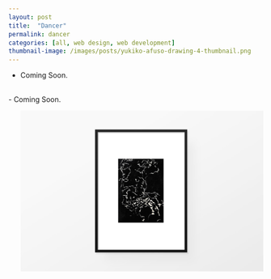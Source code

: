 ```yaml
---
layout: post
title:  "Dancer"
permalink: dancer
categories: [all, web design, web development]
thumbnail-image: /images/posts/yukiko-afuso-drawing-4-thumbnail.png
---
```


- Coming Soon.

<br>
- Coming Soon.

<div class="clear-float"></div>

<ul class="post-images">
	<img src="/images/posts/yukiko-afuso-drawing-4-pdp.jpg" alt="Drawing">
</ul>




